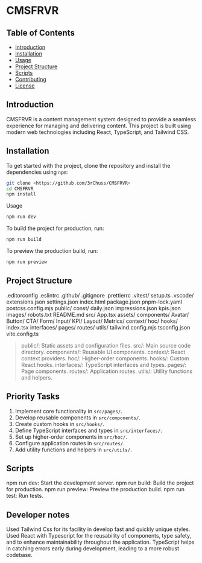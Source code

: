 # CMSFRVR

## Table of Contents

- [Introduction](#introduction)
- [Installation](#installation)
- [Usage](#usage)
- [Project Structure](#project-structure)
- [Scripts](#scripts)
- [Contributing](#contributing)
- [License](#license)

## Introduction

CMSFRVR is a content management system designed to provide a seamless experience for managing and delivering content. This project is built using modern web technologies including React, TypeScript, and Tailwind CSS.

## Installation

To get started with the project, clone the repository and install the dependencies using `npm`:

```sh
git clone <https://github.com/3rChuss/CMSFRVR>
cd CMSFRVR
npm install
```

Usage

```sh
npm run dev
```

To build the project for production, run:

```sh
npm run build
```

To preview the production build, run:

```sh
npm run preview
```

## Project Structure

.editorconfig
.eslintrc
.github/
.gitignore
.prettierrc
.vitest/
setup.ts
.vscode/
extensions.json
settings.json
index.html
package.json
pnpm-lock.yaml
postcss.config.mjs
public/
const/
daily.json
impressions.json
kpis.json
images/
robots.txt
README.md
src/
App.tsx
assets/
components/
Avatar/
Button/
CTA/
Form/
Input/
KPI/
Layout/
Metrics/
context/
hoc/
hooks/
index.tsx
interfaces/
pages/
routes/
utils/
tailwind.config.mjs
tsconfig.json
vite.config.ts

> public/: Static assets and configuration files.
> src/: Main source code directory.
> components/: Reusable UI components.
> context/: React context providers.
> hoc/: Higher-order components.
> hooks/: Custom React hooks.
> interfaces/: TypeScript interfaces and types.
> pages/: Page components.
> routes/: Application routes.
> utils/: Utility functions and helpers.

## Priority Tasks

1. Implement core functionality in `src/pages/`.
2. Develop reusable components in `src/components/`.
3. Create custom hooks in `src/hooks/`.
4. Define TypeScript interfaces and types in `src/interfaces/`.
5. Set up higher-order components in `src/hoc/`.
6. Configure application routes in `src/routes/`.
7. Add utility functions and helpers in `src/utils/`.

## Scripts

npm run dev: Start the development server.
npm run build: Build the project for production.
npm run preview: Preview the production build.
npm run test: Run tests.

## Developer notes

Used Tailwind Css for its facility in develop fast and quickly unique styles.
Used React with Typescript for the reusability of components, type safety, and to enhance maintainability
throughout the application. TypeScript helps in catching errors early during development, leading to a more robust codebase.
